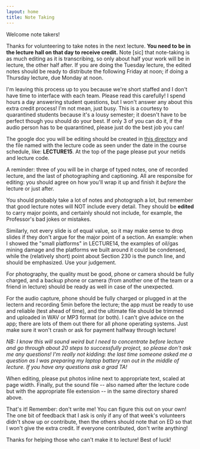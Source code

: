 ```yaml
---
layout: home
title: Note Taking
---
```


Welcome note takers! 

Thanks for volunteering to take notes in the next lecture. **You need to be in the lecture hall on that day to receive credit.** Note \[sic\] that note-taking is as much editing as it is transcribing, so only about half your work will be in lecture, the other half after. If you are doing the Tuesday lecture, the edited notes should be ready to distribute the following Friday at noon; if doing a Thursday lecture, due Monday at noon.

I'm leaving this process up to you because we're short staffed and I don't have time to interface with each team. Please read this carefully! I spend hours a day answering student questions, but I won't answer any about this extra credit process! I'm not mean, just busy. This is a courtesy to quarantined students because it's a lousy semester; it doesn't have to be perfect though you should do your best. If only 3 of you can do it, if the audio person has to be quarantined, please just do the best job you can!

The google doc you will be editing should be created in [this directory](https://drive.google.com/drive/folders/19Bp5ugJaC5VkiJ8kkT_W5uuvABNCiPdw)
and the file named with the lecture code as seen under the date in the course schedule, like: **LECTURE15**.
At the top of the page please put your netids and lecture code.

A reminder: three of you will be in charge of typed notes, one of recorded lecture, and the last of photographing and captioning. All are responsibe for editing: you should agree on how you'll wrap it up and finish it _before_ the lecture or just after.

You should probably take a lot of notes and photograph a lot, but remember that good lecture notes will NOT include every detail. They should be **edited** to carry major points, and certainly should not include, for example, the Professor's bad jokes or mistakes. 

Similarly, not every slide is of equal value, so it may make sense to drop slides if they don't argue for the major point of a section. An example: when I showed the "small platforms" in LECTURE14, the examples of oil/gas mining damage and the platforms we built around it could be condensed, while the (relatively short) point about Section 230 is the punch line, and should be emphasized. Use your judgement. 

For photography, the quality must be good, phone or camera should be fully charged, and a backup phone or camera (from another one of the team or a friend in lecture) should be ready as well in case of the unexpected.

For the audio capture, phone should be fully charged or plugged in at the lectern and recording 5min before the lecture; the app must be ready to use and reliable (test ahead of time), and the ultimate file should be trimmed and uploaded in WAV or MP3 format (or both). I can't give advice on the app; there are lots of them out there for all phone operating systems. Just make sure it won't crash or ask for payment halfway through lecture!

*NB: I know this will sound weird but I need to concentrate before lecture and go through about 20 steps to successfully project, so please don't ask me any questions! I'm really not kidding: the last time someone asked me a question as I was preparing my laptop battery ran out in the middle of lecture. If you have any questions ask a grad TA!*

When editing, please put photos inline next to appropriate text, scaled at page width. Finally, put the sound file -- also named after the lecture code but with the appropriate file extension -- in the same directory shared above. 

That's it! Remember: don't write me! You can figure this out on your own! The one bit of feedback that I ask is only if any of that week's volunteers didn't show up or contribute, then the others should note that on ED so that I won't give the extra credit. If everyone contributed, don't write anything!

Thanks for helping those who can't make it to lecture! Best of luck!

